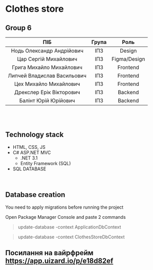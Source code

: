 # Clothes store
## Group 6
| ПІБ | Група | Роль |
|:-----:|:-------:|:--------:|
|Нодь Олександр Андрійович|ІПЗ|Design|
|Цар Сергій Михайлович|ІПЗ|Figma/Design|
|Грига Михайло Михайлович|ІПЗ|Frontend|
|Липчей Владислав Васильович|ІПЗ|Frontend|
|Цех Михайло Михайлович|ІПЗ|Frontend|
|Дрекслер Ерік Вікторович|ІПЗ|Backend|
|Балінт Юрій Юрійович|ІПЗ|Backend|

<br>
<br>

## Technology stack
- HTML, CSS, JS
- C# ASP.NET MVC
    - .NET 3.1
    - Entity Framework (SQL)
- SQL DATABASE

<br>

## Database creation
You need to apply migrations before running the project

Open Package Manager Console and paste 2 commands

> update-database -context ApplicationDbContext

> update-database -context ClothesStoreDbContext

## Посилання на вайрфрейм https://app.uizard.io/p/e18d82ef